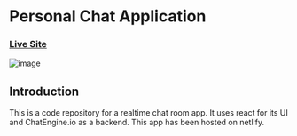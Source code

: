 # Personal Chat Application

### [Live Site](https://world-leaders-chatroom.netlify.app/)

![image](https://user-images.githubusercontent.com/53290539/110907271-260eb180-8333-11eb-992f-8b6d8cdebfa5.png)

## Introduction
This is a code repository for a realtime chat room app. It uses react for its UI and ChatEngine.io as a backend. This app has been hosted on netlify.
